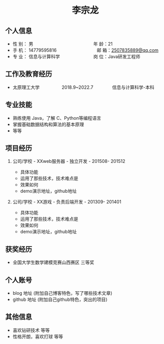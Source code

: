  <center>
     <h1>李宗龙</h1>
 </center>

## 个人信息 

* 性 别： 男                 &emsp;&emsp;&emsp;&emsp;&emsp;&emsp;&emsp;&emsp;&emsp;&emsp;&emsp;&emsp;&emsp;  年 龄：21  
* 手 机： 14779595816        &emsp;&emsp;&emsp;&emsp;&emsp;&emsp;&ensp;&emsp;&emsp;                                邮 箱：2507835889@qq.com    
* 专 业： 信息与计算科学      &emsp;&emsp;&emsp;&emsp;&emsp;&emsp;&emsp;                                      岗 位：Java研发工程师

## 工作及教育经历
        
* 太原理工大学&emsp;&emsp;&emsp;&emsp;&emsp;2018.9~2022.7&emsp;&emsp;&emsp;&emsp; 信息与计算科学-本科  

## 专业技能

* 熟练使用 Java，了解 C、Python等编程语言
* 掌握基础数据结构和算法的基本原理
* 等等

## 项目经历

1. 公司/学校 - XXweb服务器 - 独立开发 - 201508- 201512 
    * 具体功能 
    * 运用了那些技术，技术难点是
    * 效果如何
    * demo演示地址，github地址 

2. 公司/学校 - XX游戏 - 负责后端开发 - 201309- 201401 
    * 具体功能 
    * 运用了那些技术，技术难点是
    * 效果如何
    * demo演示地址，github地址 

## 获奖经历

* 全国大学生数学建模竞赛山西赛区 三等奖

## 个人账号 
* blog 地址 (附加自己博客特色，写了哪些技术文章)
* github 地址 (附加自己github特色，突出的项目)

## 其他信息 
* 喜欢钻研技术 等等
* 性格开朗，喜欢打球 等等 

